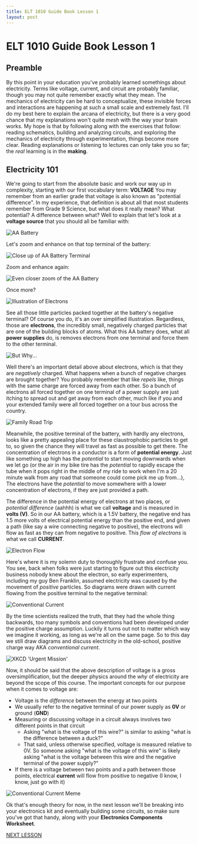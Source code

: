 ```yaml
---
title: ELT 1010 Guide Book Lesson 1
layout: post
---
```


# ELT 1010 Guide Book Lesson 1

## Preamble
By this point in your education you've probably learned somethings about electricity. Terms like voltage, current, and circuit are probably familiar, though you may not quite remember exactly what they mean. The mechanics of electricity can be hard to conceptualize, these invisible forces and interactions are happening at such a small scale and extremely fast. I'll do my best here to explain the arcana of electricity, but there is a very good chance that my explanations won't quite *mesh* with the way your brain works. My hope is that by following along with the exercises that follow: reading schematics, building and analyzing circuits, and exploring the mechanics of electricity through experimentation, things become more clear. Reading explanations or listening to lectures can only take you so far; the *real* learning is in the **making**.

## Electricity 101
We're going to start from the absolute basic and work our way up in complexity, starting with our first vocabulary term: **VOLTAGE**
You may remember from an earlier grade that voltage is also known as "potential difference". In my experience, that definition is about all that most students remember from Grade 9 Science, but what does it really mean? What potential? A difference between what? Well to explain that let's look at a **voltage source** that you should all be familiar with:

![AA Battery](../images/AA%20Battery.png)

Let's zoom and enhance on that top terminal of the battery:

![Close up of AA Battery Terminal](../images/AA%20Zoom.png)

Zoom and enhance again:

![Even closer zoom of the AA Battery](../images/AA%20Zoom%202.png)

Once more?

![Illustration of Electrons](../images/AA%20Zoom%203.png)

See all those little particles packed together at the battery's negative terminal? Of course you do, it's an over simplified illustration. Regardless, those are **electrons**, the incredibly small, negatively charged particles that are one of the building blocks of atoms. What this AA battery does, what all **power supplies** do, is removes electrons from one terminal and force them to the other terminal. 

![But Why...](../images/memes/but-why.jpg)

Well there's an important detail above about electrons, which is that they are *negatively* charged. What happens when a bunch of negative charges are brought together? You probably remember that like *repels* like, things with the same charge are forced away from each other. So a bunch of electrons all forced together on one terminal of a power supply are just itching to spread out and get away from each other, much like if you and your extended family were all forced together on a tour bus across the country.

![Family Road Trip](../images/memes/family-road-trip.png)

Meanwhile, the positive terminal of the battery, with hardly any electrons, looks like a pretty appealing place for these claustrophobic particles to get to, so given the chance they will travel as fast as possible to get there. The concentration of electrons in a conductor is a form of **potential energy**. Just like something up high has the *potential* to start moving downwards when we let go (or the air in my bike tire has the *potential* to rapidly escape the tube when it pops right in the middle of my ride to work when I'm a 20 minute walk from any road that someone could come pick me up from...), The electrons have the *potential* to move somewhere with a lower concentration of electrons, if they are just provided a path.

The difference in the potential energy of electrons at two places, or *potential difference* (aahhh) is what we call **voltage** and is measured in **volts (V)**. So in our AA battery, which is a 1.5V battery, the negative end has 1.5 more volts of electrical potential energy than the positive end, and given a path (like say a wire connecting negative to positive), the electrons will flow as fast as they can from negative to positive. This *flow of electrons* is what we call **CURRENT**.


![Electron Flow](../images/1x/Electron%20Flow.png)


Here's where it is my solemn duty to thoroughly frustrate and confuse you. You see, back when folks were just starting to figure out this electricity business nobody knew about the electron, so early experimenters, including my guy Ben Franklin, assumed electricity was caused by the movement of *positive* particles. So diagrams were drawn with current flowing from the positive terminal to the negative terminal:

![Conventional Current](../images/1x/Conventional%20Current.png)

By the time scientists realized the truth, that they had the whole thing backwards, too many symbols and conventions had been developed under the positive charge assumption. Luckily it turns out not to matter which way we imagine it working, as long as we're all on the same page. So to this day we still draw diagrams and discuss electricity in the old-school, positive charge way AKA *conventional current*. 

![XKCD 'Urgent Mission'](https://imgs.xkcd.com/comics/urgent_mission.png)

Now, it should be said that the above description of voltage is a gross oversimplification, but the deeper physics around the *why* of electricity are beyond the scope of this course. The important concepts for our purpose when it comes to voltage are:
* Voltage is the *difference* between the energy at two points
* We usually refer to the negative terminal of our power supply as **0V** or ground (**GND**)
* Measuring or discussing voltage in a circuit always involves two different points in that circuit
  * Asking "what is the voltage of this wire?" is similar to asking "what is the difference between a duck?"
  * That said, unless otherwise specified, voltage is measured relative to 0V. So someone asking "what is the voltage of this wire" is likely asking "what is the voltage between this wire and the negative terminal of the power supply?"
* If there is a voltage between two points and a path between those points, electrical **current** will flow from positive to negative (I know, I know, just go with it)

![Conventional Current Meme](../images/memes/conventionalcurrentmeme.jpg)

Ok that's enough theory for now, in the next lesson we'll be breaking into your electronics kit and eventually building some circuits, so make sure you've got that handy, along with your **Electronics Components Worksheet**.

[NEXT LESSON](./ELT1010GuideBook1.md)